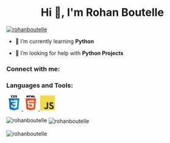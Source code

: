 <h1 align="center">Hi 👋, I'm Rohan Boutelle</h1>
<p align="left"> <a href="https://github.com/ryo-ma/github-profile-trophy"><img src="https://github-profile-trophy.vercel.app/?username=rohanboutelle" alt="rohanboutelle" /></a> </p>

- 🌱 I’m currently learning **Python**

- 🤝 I’m looking for help with **Python Projects**

<h3 align="left">Connect with me:</h3>
<p align="left">
</p>

<h3 align="left">Languages and Tools:</h3>
<p align="left"> <a href="https://www.w3schools.com/css/" target="_blank" rel="noreferrer"> <img src="https://raw.githubusercontent.com/devicons/devicon/master/icons/css3/css3-original-wordmark.svg" alt="css3" width="40" height="40"/> </a> <a href="https://www.w3.org/html/" target="_blank" rel="noreferrer"> <img src="https://raw.githubusercontent.com/devicons/devicon/master/icons/html5/html5-original-wordmark.svg" alt="html5" width="40" height="40"/> </a> <a href="https://developer.mozilla.org/en-US/docs/Web/JavaScript" target="_blank" rel="noreferrer"> <img src="https://raw.githubusercontent.com/devicons/devicon/master/icons/javascript/javascript-original.svg" alt="javascript" width="40" height="40"/> </a> </p>

<p><img align="left" src="https://github-readme-stats.vercel.app/api/top-langs?username=rohanboutelle&show_icons=true&locale=en&layout=compact" alt="rohanboutelle" /></p>

<p>&nbsp;<img align="center" src="https://github-readme-stats.vercel.app/api?username=rohanboutelle&show_icons=true&locale=en" alt="rohanboutelle" /></p>

<p><img align="center" src="https://github-readme-streak-stats.herokuapp.com/?user=rohanboutelle&" alt="rohanboutelle" /></p>
